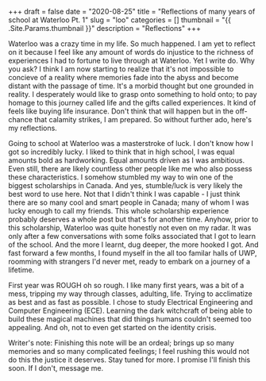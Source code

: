 +++
draft = false
date = "2020-08-25"
title = "Reflections of many years of school at Waterloo Pt. 1"
slug = "loo"
categories = []
thumbnail = "{{ .Site.Params.thumbnail }}"
description = "Reflections"
+++


Waterloo was a crazy time in my life. So much happened. I am yet to reflect on it because I feel like any amount of words do injustice to the richness of experiences I had to fortune to live through at Waterloo. Yet I write do. Why you ask? I think I am now starting to realize that it's not impossible to concieve of a reality where memories fade into the abyss and become distant with the passage of time. It's a morbid thought but one grounded in reality. I desperately would like to grasp onto something to hold onto; to pay homage to this journey called life and the gifts called experiences. It kind of feels like buying life insurance. Don't think that will happen but in the off-chance that calamity strikes, I am prepared. So without further ado, here's my reflections. 

Going to school at Waterloo was a masterstroke of luck. I don't know how I got so incredibly lucky. I liked to think that in high school, I was equal amounts bold as hardworking. Equal amounts driven as I was ambitious. Even still, there are likely countless other people like me who also possess these characteristics. I somehow stumbled my way to win one of the biggest scholarships in Canada. And yes, stumble/luck is very likely the best word to use here. Not that I didn't think I was capable - I just think there are so many cool and smart people in Canada; many of whom I was lucky enough to call my friends. This whole scholarship experience probably deserves a whole post but that's for another time. Anyhow, prior to this scholarship, Waterloo was quite honestly not even on my radar. It was only after a few conversations with some folks associated that I got to learn of the school. And the more I learnt, dug deeper, the more hooked I got. And fast forward a few months, I found myself in the all too familar halls of UWP, roomming with strangers I'd never met, ready to embark on a journey of a lifetime.

First year was ROUGH oh so rough. I like many first years, was a bit of a mess, tripping my way through classes, adulting, life. Trying to acclimatize as best and as fast as possible. I chose to study Electrical Engineering and Computer Engineering (ECE). Learning the dark witchcraft of being able to build these magical machines that did things humans couldn't seemed too appealing. And oh, not to even get started on the identity crisis.


Writer's note: Finishing this note will be an ordeal; brings up so many memories and so many complicated feelings; I feel rushing this would not do this the justice it deserves. Stay tuned for more. I promise I'll finish this soon. If I don't, message me. 
